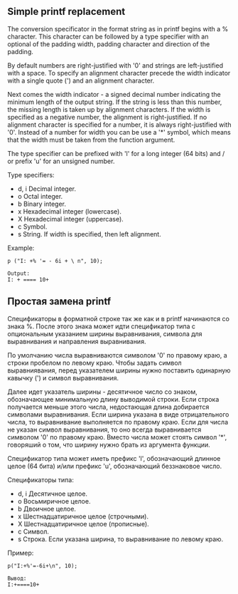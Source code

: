 ## Simple printf replacement

The conversion specificator in the format string as in printf begins
with a % character. This character can be followed by a type specifier
with an optional of the padding width, padding character and direction
of the padding.

By default numbers are right-justified with '0' and strings are
left-justified with a space. To specify an alignment character precede
the width indicator with a single quote (') and an alignment
character.

Next comes the width indicator - a signed decimal number indicating
the minimum length of the output string. If the string is less than
this number, the missing length is taken up by alignment
characters. If the width is specified as a negative number, the
alignment is right-justified. If no alignment character is specified
for a number, it is always right-justified with '0'. Instead of a
number for width you can be use a '*' symbol, which means that the
width must be taken from the function argument.

The type specifier can be prefixed with 'l' for a long integer (64
bits) and / or prefix 'u' for an unsigned number.

Type specifiers:
  - d, i Decimal integer.
  - o Octal integer.
  - b Binary integer.
  - x Hexadecimal integer (lowercase).
  - X Hexadecimal integer (uppercase).
  - c Symbol.
  - s String. If width is specified, then left alignment.

Example:

```
p ("I: +% '= - 6i + \ n", 10);

Output:
I: + ==== 10+
```

## Простая замена printf

Спецификаторы в форматной строке так же как и в printf начинаются со
знака %. После этого знака может идти спецификатор типа с опциональным
указанием ширины выравнивания, символа для выравнивания и направления
выравнивания.

По умолчанию числа выравниваются символом '0' по правому краю, а
строки пробелом по левому краю. Чтобы задать символ выравниявания,
перед указателем ширины нужно поставить одинарную кавычку (') и символ
выравнивания.

Далее идет указатель ширины - десятичное число со знаком, обозначающее
минимальную длину выводимой строки. Если строка получается меньше
этого числа, недостающая длина добирается символами выравнивания. Если
ширина указана в виде отрицательного числа, то выравнивание
выполняется по правому краю. Если для числа не указан символ
выравнивания, то оно всегда выравнивается символом '0' по правому
краю. Вместо числа может стоять символ '*', говоряший о том, что
ширину нужно брать из аргумента функции.

Спецификатор типа может иметь префикс 'l', обозначающий длинное целое
(64 бита) и/или префикс 'u', обозначающий беззнаковое число.

Спецификаторы типа:
  - d, i      Десятичное целое.
  - o         Восьмиричное целое.
  - b         Двоичное целое.
  - x         Шестнадцатиричное целое (строчными).
  - X         Шестнадцатиричное целое (прописные).
  - c         Символ.
  - s         Строка. Если указана ширина, то выравнивание по левому краю.

Пример:

```
p("I:+%'=-6i+\n", 10);

Вывод:
I:+====10+
```
